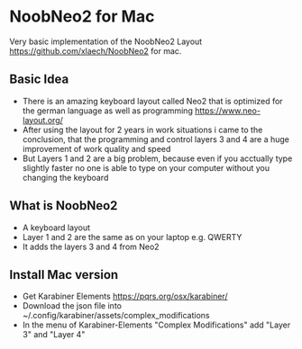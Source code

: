 # NoobNeo2 for Mac
Very basic implementation of the NoobNeo2 Layout https://github.com/xlaech/NoobNeo2 for mac.

## Basic Idea
- There is an amazing keyboard layout called Neo2 that is optimized for the german language as well as programming https://www.neo-layout.org/
- After using the layout for 2 years in work situations i came to the conclusion, that the programming and control layers 3 and 4 are a huge improvement of work quality and speed
- But Layers 1 and 2 are a big problem, because even if you acctually type slightly faster no one is able to type on your computer without you changing the keyboard

## What is NoobNeo2
- A keyboard layout
- Layer 1 and 2 are the same as on your laptop e.g. QWERTY
- It adds the layers 3 and 4 from Neo2

## Install Mac version
- Get Karabiner Elements https://pqrs.org/osx/karabiner/
- Download the json file into ~/.config/karabiner/assets/complex_modifications
- In the menu of Karabiner-Elements "Complex Modifications" add "Layer 3" and "Layer 4"
